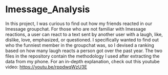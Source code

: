 # Imessage_Analysis
In this project, I was curious to find out how my friends reacted in our Imessage groupchat. For those who are not familiar with Imessage reactions, a user can react to
a text sent by another user with a laugh, like, dislike, love, emphasized, or questioned. I specifically wanted to find out who the funniest member in the groupchat
was, so I devised a ranking based on how many laugh reacts a person got over the past year. The two files in the repository contain the methodology I used after extracting
the data from my phone. For an in-depth explanation, check out this youtube video: https://youtu.be/rppdwqWzU3E
